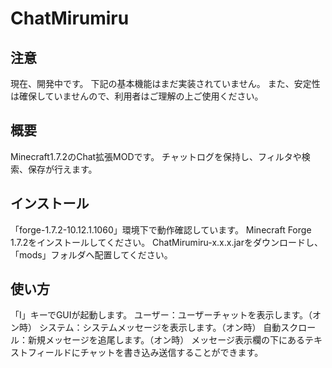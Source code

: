 ChatMirumiru
============
注意
----
現在、開発中です。
下記の基本機能はまだ実装されていません。
また、安定性は確保していませんので、利用者はご理解の上ご使用ください。

概要
----
Minecraft1.7.2のChat拡張MODです。
チャットログを保持し、フィルタや検索、保存が行えます。

インストール
----
「forge-1.7.2-10.12.1.1060」環境下で動作確認しています。
Minecraft Forge 1.7.2をインストールしてください。
ChatMirumiru-x.x.x.jarをダウンロードし、「mods」フォルダへ配置してください。

使い方
----
「I」キーでGUIが起動します。
ユーザー：ユーザーチャットを表示します。（オン時）
システム：システムメッセージを表示します。（オン時）
自動スクロール：新規メッセージを追尾します。（オン時）
メッセージ表示欄の下にあるテキストフィールドにチャットを書き込み送信することができます。
